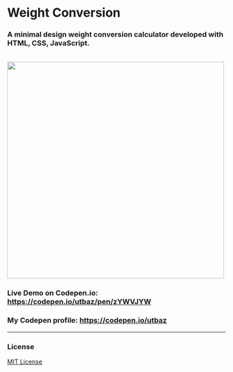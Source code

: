 # Weight Conversion

### A minimal design weight conversion calculator developed with HTML, CSS, JavaScript.
<br/>
<img align="center" width="500px" src=""/>
<br/>

### Live Demo on Codepen.io:  https://codepen.io/utbaz/pen/zYWVJYW

### My Codepen profile:  https://codepen.io/utbaz

<hr/>

### License
[MIT License](LICENSE)
